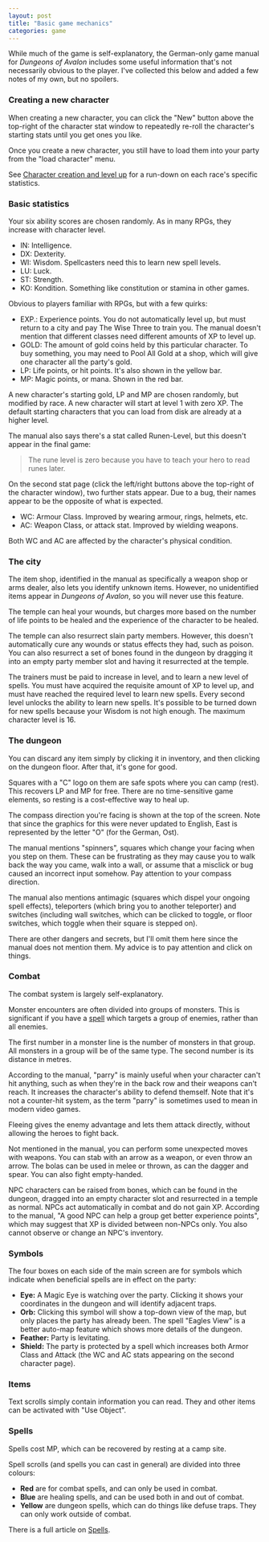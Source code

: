 ```yaml
---
layout: post
title: "Basic game mechanics"
categories: game
---
```


While much of the game is self-explanatory, the German-only game manual for
_Dungeons of Avalon_ includes some useful information that's not necessarily
obvious to the player. I've collected this below and added a few notes of my
own, but no spoilers.

### Creating a new character

When creating a new character, you can click the "New" button above the
top-right of the character stat window to repeatedly re-roll the character's
starting stats until you get ones you like.

Once you create a new character, you still have to load them into your party
from the "load character" menu.

See
[Character creation and level up](../game/character-creation-and-level.html)
for a run-down on each race's specific statistics.

### Basic statistics

Your six ability scores are chosen randomly. As in many RPGs, they increase with
character level.

* IN: Intelligence.
* DX: Dexterity.
* WI: Wisdom. Spellcasters need this to learn new spell levels.
* LU: Luck.
* ST: Strength.
* KO: Kondition. Something like constitution or stamina in other games.

Obvious to players familiar with RPGs, but with a few quirks:

* EXP.: Experience points. You do not automatically level up, but must return to
  a city and pay The Wise Three to train you. The manual doesn't mention that
  different classes need different amounts of XP to level up.
* GOLD: The amount of gold coins held by this particular character. To buy
  something, you may need to Pool All Gold at a shop, which will give one
  character all the party's gold.
* LP: Life points, or hit points. It's also shown in the yellow bar.
* MP: Magic points, or mana. Shown in the red bar.

A new character's starting gold, LP and MP are chosen randomly, but modified by
race. A new character will start at level 1 with zero XP. The default starting
characters that you can load from disk are already at a higher level.

The manual also says there's a stat called Runen-Level, but this doesn't appear
in the final game:

> The rune level is zero because you have to teach your hero to read runes
> later.

On the second stat page (click the left/right buttons above the top-right of the
character window), two further stats appear. Due to a bug, their names appear to
be the opposite of what is expected.

* WC: Armour Class. Improved by wearing armour, rings, helmets, etc.
* AC: Weapon Class, or attack stat. Improved by wielding weapons.

Both WC and AC are affected by the character's physical condition.

### The city

The item shop, identified in the manual as specifically a weapon shop or arms
dealer, also lets you identify unknown items. However, no unidentified items
appear in _Dungeons of Avalon_, so you will never use this feature.

The temple can heal your wounds, but charges more based on the number of life
points to be healed and the experience of the character to be healed.

The temple can also resurrect slain party members. However, this doesn't
automatically cure any wounds or status effects they had, such as poison. You
can also resurrect a set of bones found in the dungeon by dragging it into an
empty party member slot and having it resurrected at the temple.

The trainers must be paid to increase in level, and to learn a new level of
spells. You must have acquired the requisite amount of XP to level up, and must
have reached the required level to learn new spells.  Every second level unlocks
the ability to learn new spells. It's possible to be turned down for new spells
because your Wisdom is not high enough. The maximum character level is 16.

### The dungeon

You can discard any item simply by clicking it in inventory, and then clicking
on the dungeon floor. After that, it's gone for good.

Squares with a "C" logo on them are safe spots where you can camp (rest). This
recovers LP and MP for free. There are no time-sensitive game elements, so
resting is a cost-effective way to heal up.

The compass direction you're facing is shown at the top of the screen. Note that
since the graphics for this were never updated to English, East is represented
by the letter "O" (for the German, Ost).

The manual mentions "spinners", squares which change your facing when you step
on them. These can be frustrating as they may cause you to walk back the way you
came, walk into a wall, or assume that a misclick or bug caused an incorrect
input somehow. Pay attention to your compass direction.

The manual also mentions antimagic (squares which dispel your ongoing spell
effects), teleporters (which bring you to another teleporter) and switches
(including wall switches, which can be clicked to toggle, or floor switches,
which toggle when their square is stepped on).

There are other dangers and secrets, but I'll omit them here since the manual
does not mention them. My advice is to pay attention and click on things.

### Combat

The combat system is largely self-explanatory.

Monster encounters are often divided into groups of monsters. This is
significant if you have a [spell](../game/spells.html) which targets a group of
enemies, rather than all enemies.

The first number in a monster line is the number of monsters in that group. All
monsters in a group will be of the same type. The second number is its distance
in metres.

According to the manual, "parry" is mainly useful when your character can't hit
anything, such as when they're in the back row and their weapons can't reach. It
increases the character's ability to defend themself. Note that it's not a
counter-hit system, as the term "parry" is sometimes used to mean in modern
video games.

Fleeing gives the enemy advantage and lets them attack directly, without
allowing the heroes to fight back.

Not mentioned in the manual, you can perform some unexpected moves with weapons.
You can stab with an arrow as a weapon, or even throw an arrow.
The bolas can be used in melee or thrown, as can the dagger and spear.
You can also fight empty-handed.

NPC characters can be raised from bones, which can be found in the dungeon,
dragged into an empty character slot and resurrected in a temple as normal. NPCs
act automatically in combat and do not gain XP. According to the manual,
"A good NPC can help a group get better experience points", which may suggest
that XP is divided between non-NPCs only. You also cannot observe or change an
NPC's inventory.

### Symbols

The four boxes on each side of the main screen are for symbols which indicate
when beneficial spells are in effect on the party:

* __Eye:__ A Magic Eye is watching over the party. Clicking it shows your
coordinates in the dungeon and will identify adjacent traps.
* __Orb:__ Clicking this symbol will show a top-down view of the map, but only
places the party has already been. The spell "Eagles View" is a better auto-map
feature which shows more details of the dungeon.
* __Feather:__ Party is levitating.
* __Shield:__ The party is protected by a spell which increases both Armor Class
and Attack (the WC and AC stats appearing on the second character page).

### Items

Text scrolls simply contain information you can read. They and other items can
be activated with "Use Object".

### Spells

Spells cost MP, which can be recovered by resting at a camp site.

Spell scrolls (and spells you can cast in general) are divided into three
colours:

* __Red__ are for combat spells, and can only be used in combat.
* __Blue__ are healing spells, and can be used both in and out of combat.
* __Yellow__ are dungeon spells, which can do things like defuse traps. They can
only work outside of combat.

There is a full article on [Spells](../game/spells.html).
